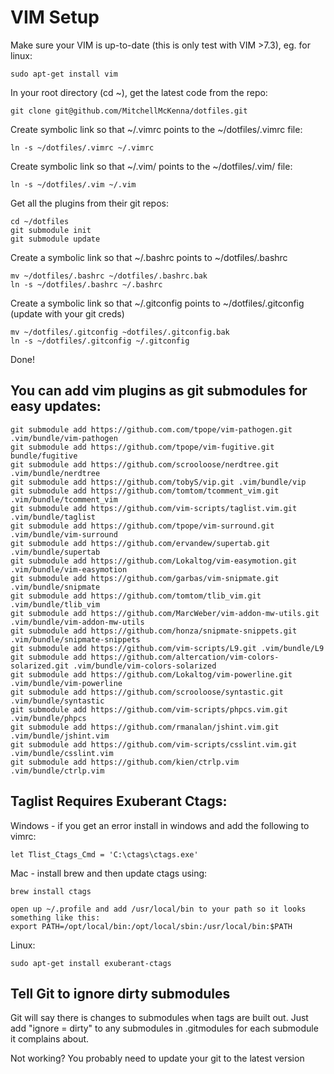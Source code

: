 VIM Setup
========

Make sure your VIM is up-to-date (this is only test with VIM >7.3), eg. for linux:

    sudo apt-get install vim

In your root directory (cd ~), get the latest code from the repo:

    git clone git@github.com/MitchellMcKenna/dotfiles.git

Create symbolic link so that ~/.vimrc points to the ~/dotfiles/.vimrc file:

    ln -s ~/dotfiles/.vimrc ~/.vimrc

Create symbolic link so that ~/.vim/ points to the ~/dotfiles/.vim/ file:

    ln -s ~/dotfiles/.vim ~/.vim

Get all the plugins from their git repos:

    cd ~/dotfiles
    git submodule init
    git submodule update

Create a symbolic link so that ~/.bashrc points to ~/dotfiles/.bashrc

    mv ~/dotfiles/.bashrc ~/dotfiles/.bashrc.bak
    ln -s ~/dotfiles/.bashrc ~/.bashrc

Create a symbolic link so that ~/.gitconfig points to ~/dotfiles/.gitconfig (update with your git creds)

    mv ~/dotfiles/.gitconfig ~dotfiles/.gitconfig.bak
    ln -s ~/dotfiles/.gitconfig ~/.gitconfig

Done!

You can add vim plugins as git submodules for easy updates:
-----------------------------------------------------------
    git submodule add https://github.com.com/tpope/vim-pathogen.git .vim/bundle/vim-pathogen
    git submodule add https://github.com/tpope/vim-fugitive.git bundle/fugitive
    git submodule add https://github.com/scrooloose/nerdtree.git .vim/bundle/nerdtree
    git submodule add https://github.com/tobyS/vip.git .vim/bundle/vip
    git submodule add https://github.com/tomtom/tcomment_vim.git .vim/bundle/tcomment_vim
    git submodule add https://github.com/vim-scripts/taglist.vim.git .vim/bundle/taglist
    git submodule add https://github.com/tpope/vim-surround.git .vim/bundle/vim-surround
    git submodule add https://github.com/ervandew/supertab.git .vim/bundle/supertab
    git submodule add https://github.com/Lokaltog/vim-easymotion.git .vim/bundle/vim-easymotion
    git submodule add https://github.com/garbas/vim-snipmate.git .vim/bundle/snipmate
    git submodule add https://github.com/tomtom/tlib_vim.git .vim/bundle/tlib_vim
    git submodule add https://github.com/MarcWeber/vim-addon-mw-utils.git .vim/bundle/vim-addon-mw-utils
    git submodule add https://github.com/honza/snipmate-snippets.git .vim/bundle/snipmate-snippets
    git submodule add https://github.com/vim-scripts/L9.git .vim/bundle/L9
    git submodule add https://github.com/altercation/vim-colors-solarized.git .vim/bundle/vim-colors-solarized
    git submodule add https://github.com/Lokaltog/vim-powerline.git .vim/bundle/vim-powerline
    git submodule add https://github.com/scrooloose/syntastic.git .vim/bundle/syntastic
    git submodule add https://github.com/vim-scripts/phpcs.vim.git .vim/bundle/phpcs
    git submodule add https://github.com/rmanalan/jshint.vim.git .vim/bundle/jshint.vim
    git submodule add https://github.com/vim-scripts/csslint.vim.git .vim/bundle/csslint.vim
    git submodule add https://github.com/kien/ctrlp.vim .vim/bundle/ctrlp.vim

Taglist Requires Exuberant Ctags:
---------------------------------

Windows - if you get an error install in windows and add the following to vimrc:

    let Tlist_Ctags_Cmd = 'C:\ctags\ctags.exe'

Mac - install brew and then update ctags using:

    brew install ctags

    open up ~/.profile and add /usr/local/bin to your path so it looks something like this:
    export PATH=/opt/local/bin:/opt/local/sbin:/usr/local/bin:$PATH

Linux:

    sudo apt-get install exuberant-ctags

Tell Git to ignore dirty submodules
-----------------------------------

Git will say there is changes to submodules when tags are built out. Just add "ignore = dirty" to any submodules in .gitmodules for each submodule it complains about.

Not working? You probably need to update your git to the latest version

